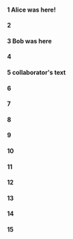 #### 1 Alice was here!
#### 2
#### 3 Bob was here
#### 4
#### 5 collaborator's text
#### 6
#### 7
#### 8
#### 9
#### 10
#### 11
#### 12
#### 13
#### 14
#### 15